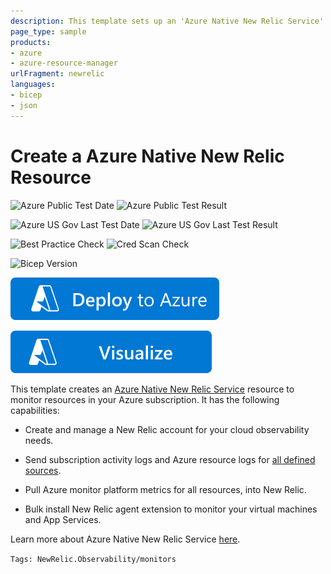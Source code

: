 ```yaml
---
description: This template sets up an 'Azure Native New Relic Service' to monitor resources in your Azure subscription.
page_type: sample
products:
- azure
- azure-resource-manager
urlFragment: newrelic
languages:
- bicep
- json
---
```

# Create a Azure Native New Relic Resource

![Azure Public Test Date](https://azurequickstartsservice.blob.core.windows.net/badges/quickstarts/newrelic.observability/newrelic/PublicLastTestDate.svg)
![Azure Public Test Result](https://azurequickstartsservice.blob.core.windows.net/badges/quickstarts/newrelic.observability/newrelic/PublicDeployment.svg)

![Azure US Gov Last Test Date](https://azurequickstartsservice.blob.core.windows.net/badges/quickstarts/newrelic.observability/newrelic/FairfaxLastTestDate.svg)
![Azure US Gov Last Test Result](https://azurequickstartsservice.blob.core.windows.net/badges/quickstarts/newrelic.observability/newrelic/FairfaxDeployment.svg)

![Best Practice Check](https://azurequickstartsservice.blob.core.windows.net/badges/quickstarts/newrelic.observability/newrelic/BestPracticeResult.svg)
![Cred Scan Check](https://azurequickstartsservice.blob.core.windows.net/badges/quickstarts/newrelic.observability/newrelic/CredScanResult.svg)

![Bicep Version](https://azurequickstartsservice.blob.core.windows.net/badges/quickstarts/newrelic.observability/newrelic/BicepVersion.svg)

[![Deploy To Azure](https://raw.githubusercontent.com/Azure/azure-quickstart-templates/master/1-CONTRIBUTION-GUIDE/images/deploytoazure.svg?sanitize=true)](https://portal.azure.com/#create/Microsoft.Template/uri/https%3A%2F%2Fraw.githubusercontent.com%2FAzure%2Fazure-quickstart-templates%2Fmaster%2Fquickstarts%2Fnewrelic.observability%2Fnewrelic%2Fazuredeploy.json/createUIDefinitionUri/https%3A%2F%2Fraw.githubusercontent.com%2FAzure%2Fazure-quickstart-templates%2Fmaster%2Fquickstarts%2Fnewrelic.observability%2Fnewrelic%2FcreateUiDefinition.json)

[![Visualize](https://raw.githubusercontent.com/Azure/azure-quickstart-templates/master/1-CONTRIBUTION-GUIDE/images/visualizebutton.svg?sanitize=true)](http://armviz.io/#/?load=https%3A%2F%2Fraw.githubusercontent.com%2FAzure%2Fazure-quickstart-templates%2Fmaster%2Fquickstarts%2Fnewrelic.observability%2Fnewrelic%2Fazuredeploy.json)

This template creates an [Azure Native New Relic Service](https://aka.ms/azurenativenewrelic) resource to monitor resources in your Azure subscription. It has the following capabilities:

- Create and manage a New Relic account for your cloud observability needs.

- Send subscription activity logs and Azure resource logs for [all defined sources](https://learn.microsoft.com/en-us/azure/azure-monitor/reference/supported-logs/logs-index).

- Pull Azure monitor platform metrics for all resources, into New Relic.

- Bulk install New Relic agent extension to monitor your virtual machines and App Services.

Learn more about Azure Native New Relic Service [here](https://aka.ms/azurenativenewrelicdocs).

`Tags: NewRelic.Observability/monitors`
